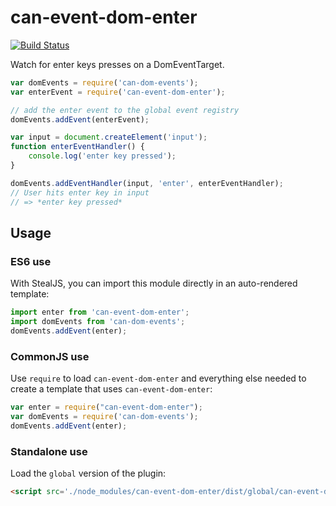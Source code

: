 # can-event-dom-enter

[![Build Status](https://travis-ci.org/canjs/can-event-dom-enter.svg?branch=master)](https://travis-ci.org/canjs/can-event-dom-enter)

Watch for enter keys presses on a DomEventTarget.

```js
var domEvents = require('can-dom-events');
var enterEvent = require('can-event-dom-enter');

// add the enter event to the global event registry
domEvents.addEvent(enterEvent);

var input = document.createElement('input');
function enterEventHandler() {
	console.log('enter key pressed');
}

domEvents.addEventHandler(input, 'enter', enterEventHandler);
// User hits enter key in input
// => *enter key pressed*
```

## Usage

### ES6 use

With StealJS, you can import this module directly in an auto-rendered template:

```js
import enter from 'can-event-dom-enter';
import domEvents from 'can-dom-events';
domEvents.addEvent(enter);
```

### CommonJS use

Use `require` to load `can-event-dom-enter` and everything else
needed to create a template that uses `can-event-dom-enter`:

```js
var enter = require("can-event-dom-enter");
var domEvents = require('can-dom-events');
domEvents.addEvent(enter);
```

### Standalone use

Load the `global` version of the plugin:

```html
<script src='./node_modules/can-event-dom-enter/dist/global/can-event-dom-enter.js'></script>
```
